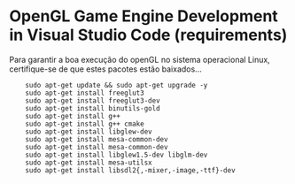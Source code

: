# OpenGL Game Engine Development in Visual Studio Code (requirements)
Para garantir a boa execução do openGL no sistema operacional Linux, certifique-se de que estes pacotes estão baixados...


```
    sudo apt-get update && sudo apt-get upgrade -y
    sudo apt-get install freeglut3
    sudo apt-get install freeglut3-dev
    sudo apt-get install binutils-gold
    sudo apt-get install g++
    sudo apt-get install g++ cmake
    sudo apt-get install libglew-dev
    sudo apt-get install mesa-common-dev
    sudo apt-get install mesa-common-dev
    sudo apt-get install libglew1.5-dev libglm-dev
    sudo apt-get install mesa-utilsx
    sudo apt-get install libsdl2{,-mixer,-image,-ttf}-dev
```

